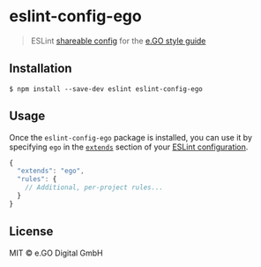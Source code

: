 # eslint-config-ego

> ESLint [shareable config](http://eslint.org/docs/developer-guide/shareable-configs.html) for the [e.GO style guide](https://www.e-go-digital.com/)


## Installation

```
$ npm install --save-dev eslint eslint-config-ego
```

## Usage

Once the `eslint-config-ego` package is installed, you can use it by specifying `ego` in the [`extends`](http://eslint.org/docs/user-guide/configuring#extending-configuration-files) section of your [ESLint configuration](http://eslint.org/docs/user-guide/configuring).

```js
{
  "extends": "ego",
  "rules": {
    // Additional, per-project rules...
  }
}
```

## License

MIT © e.GO Digital GmbH
